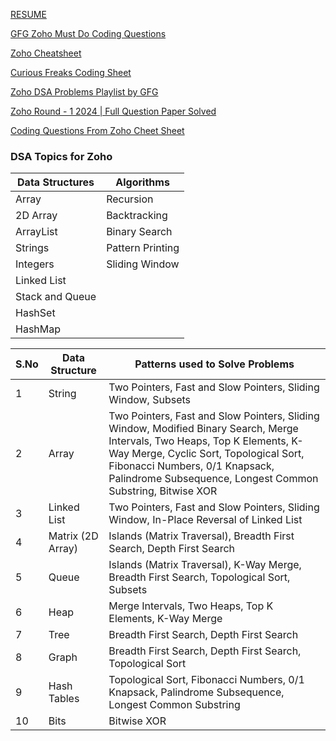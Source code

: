 [RESUME](https://docs.google.com/document/d/1i7O0cZW8XfkYW-P4J6qkCudsCilmvkIdi1TPiRdTSM8/edit?pli=1&tab=t.0)<br/>

[GFG Zoho Must Do Coding Questions](https://www.geeksforgeeks.org/explore?page=4&company=Zoho&sortBy=difficulty&itm_source=geeksforgeeks&itm_medium=main_header&itm_campaign=practice_header)<br/>

[Zoho Cheatsheet](https://docs.google.com/document/d/1C9AmL3lmO_B-Ufhh_rDN_X9NKFIJrF6Ru3dS2FdoJrk/edit?tab=t.0)<br/>

[Curious Freaks Coding Sheet](https://docs.google.com/spreadsheets/d/1P3RXgZju_2OzZyJaRtu6D3Kx-Eks38X09_zJ8aj2zy8/edit?gid=0#gid=0)<br/>

[Zoho DSA Problems Playlist by GFG](https://www.geeksforgeeks.org/explore?page=1&company=Zoho&sortBy=submissions&itm_source=geeksforgeeks&itm_medium=main_header&itm_campaign=practice_header)<br/>  

[Zoho Round - 1 2024 | Full Question Paper Solved](https://youtu.be/5BUSEi6AkVs?si=LVAORxdMth4zp9AL)<br/>  

[Coding Questions From Zoho Cheet Sheet](https://docs.google.com/document/d/1U4B99Z7plkCM-1r1XU_bt4V25i2Y3nHWPSwQzledIy4/edit?tab=t.0)



### **DSA Topics for Zoho**

| **Data Structures**    | **Algorithms**           |
|------------------------|--------------------------|
| Array                  | Recursion                |
| 2D Array               | Backtracking             |
| ArrayList              | Binary Search            |
| Strings                | Pattern Printing         |
| Integers               | Sliding Window           |
| Linked List            |                          |
| Stack and Queue        |                          |
| HashSet                |                          |
| HashMap                |                          |



| **S.No** | **Data Structure**    | **Patterns used to Solve Problems**                                                                                             |
|----------|-----------------------|-------------------------------------------------------------------------------------------------------------------------------|
| 1        | String                | Two Pointers, Fast and Slow Pointers, Sliding Window, Subsets                                                                  |
| 2        | Array                 | Two Pointers, Fast and Slow Pointers, Sliding Window, Modified Binary Search, Merge Intervals, Two Heaps, Top K Elements, K-Way Merge, Cyclic Sort, Topological Sort, Fibonacci Numbers, 0/1 Knapsack, Palindrome Subsequence, Longest Common Substring, Bitwise XOR |
| 3        | Linked List           | Two Pointers, Fast and Slow Pointers, Sliding Window, In-Place Reversal of Linked List                                          |
| 4        | Matrix (2D Array)     | Islands (Matrix Traversal), Breadth First Search, Depth First Search                                                            |
| 5        | Queue                 | Islands (Matrix Traversal), K-Way Merge, Breadth First Search, Topological Sort, Subsets                                        |
| 6        | Heap                  | Merge Intervals, Two Heaps, Top K Elements, K-Way Merge                                                                         |
| 7        | Tree                  | Breadth First Search, Depth First Search                                                                                         |
| 8        | Graph                 | Breadth First Search, Depth First Search, Topological Sort                                                                      |
| 9        | Hash Tables           | Topological Sort, Fibonacci Numbers, 0/1 Knapsack, Palindrome Subsequence, Longest Common Substring                            |
| 10       | Bits                  | Bitwise XOR                                                                                                                    |
